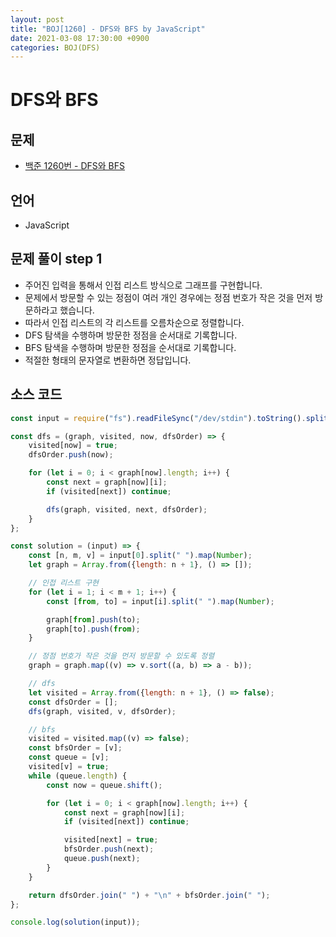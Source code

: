 ```yaml
---
layout: post
title: "BOJ[1260] - DFS와 BFS by JavaScript"
date: 2021-03-08 17:30:00 +0900
categories: BOJ(DFS)
---
```


# DFS와 BFS

## 문제

- [백준 1260번 - DFS와 BFS](https://www.acmicpc.net/problem/1260)

## 언어

- JavaScript

## 문제 풀이 step 1

- 주어진 입력을 통해서 인접 리스트 방식으로 그래프를 구현합니다.
- 문제에서 방문할 수 있는 정점이 여러 개인 경우에는 정점 번호가 작은 것을 먼저 방문하라고 했습니다.
- 따라서 인접 리스트의 각 리스트를 오름차순으로 정렬합니다.
- DFS 탐색을 수행하며 방문한 정점을 순서대로 기록합니다.
- BFS 탐색을 수행하며 방문한 정점을 순서대로 기록합니다.
- 적절한 형태의 문자열로 변환하면 정답입니다.

## 소스 코드

```jsx
const input = require("fs").readFileSync("/dev/stdin").toString().split("\n");

const dfs = (graph, visited, now, dfsOrder) => {
	visited[now] = true;
	dfsOrder.push(now);

	for (let i = 0; i < graph[now].length; i++) {
		const next = graph[now][i];
		if (visited[next]) continue;

		dfs(graph, visited, next, dfsOrder);
	}
};

const solution = (input) => {
	const [n, m, v] = input[0].split(" ").map(Number);
	let graph = Array.from({length: n + 1}, () => []);

	// 인접 리스트 구현
	for (let i = 1; i < m + 1; i++) {
		const [from, to] = input[i].split(" ").map(Number);

		graph[from].push(to);
		graph[to].push(from);
	}

	// 정점 번호가 작은 것을 먼저 방문할 수 있도록 정렬
	graph = graph.map((v) => v.sort((a, b) => a - b));

	// dfs
	let visited = Array.from({length: n + 1}, () => false);
	const dfsOrder = [];
	dfs(graph, visited, v, dfsOrder);

	// bfs
	visited = visited.map((v) => false);
	const bfsOrder = [v];
	const queue = [v];
	visited[v] = true;
	while (queue.length) {
		const now = queue.shift();

		for (let i = 0; i < graph[now].length; i++) {
			const next = graph[now][i];
			if (visited[next]) continue;

			visited[next] = true;
			bfsOrder.push(next);
			queue.push(next);
		}
	}

	return dfsOrder.join(" ") + "\n" + bfsOrder.join(" ");
};

console.log(solution(input));
```
